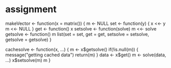 # assignment
makeVector <- function(x = matrix()) {
 m <- NULL
 set <- function(y) {
 x <<- y
 m <<- NULL
 }
 get <- function() x
 setsolve <- function(solve) m <<- solve
 getsolve <- function() m
 list(set = set, get = get,
 setsolve = setsolve,
 getsolve = getsolve)
 }

cachesolve <- function(x, ...) {
 m <- x$getsolve()
 if(!is.null(m)) {
 message("getting cached data")
 return(m)
 }
 data <- x$get()
 m <- solve(data, ...)
 x$setsolve(m)
 m
 }
